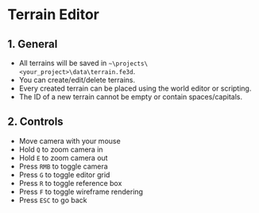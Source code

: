 # Terrain Editor

## 1. General

- All terrains will be saved in `~\projects\<your_project>\data\terrain.fe3d`.
- You can create/edit/delete terrains.
- Every created terrain can be placed using the world editor or scripting.
- The ID of a new terrain cannot be empty or contain spaces/capitals.

## 2. Controls

- Move camera with your mouse
- Hold `Q` to zoom camera in
- Hold `E` to zoom camera out
- Press `RMB` to toggle camera
- Press `G` to toggle editor grid
- Press `R` to toggle reference box
- Press `F` to toggle wireframe rendering
- Press `ESC` to go back

